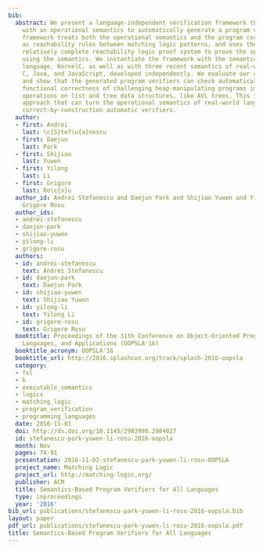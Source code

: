 ```yaml
---
bib:
  abstract: We present a language-independent verification framework that can be instantiated
    with an operational semantics to automatically generate a program verifier. The
    framework treats both the operational semantics and the program correctness specifications
    as reachability rules between matching logic patterns, and uses the sound and
    relatively complete reachability logic proof system to prove the specifications
    using the semantics. We instantiate the framework with the semantics of one academic
    language, KernelC, as well as with three recent semantics of real-world languages,
    C, Java, and JavaScript, developed independently. We evaluate our approach empirically
    and show that the generated program verifiers can check automatically the full
    functional correctness of challenging heap-manipulating programs implementing
    operations on list and tree data structures, like AVL trees. This is the first
    approach that can turn the operational semantics of real-world languages into
    correct-by-construction automatic verifiers.
  author:
  - first: Andrei
    last: \c{S}tef\u{a}nescu
  - first: Daejun
    last: Park
  - first: Shijiao
    last: Yuwen
  - first: Yilong
    last: Li
  - first: Grigore
    last: Ro\c{s}u
  author_id: Andrei Stefanescu and Daejun Park and Shijiao Yuwen and Yilong Li and
    Grigore Rosu
  author_ids:
  - andrei-stefanescu
  - daejun-park
  - shijiao-yuwen
  - yilong-li
  - grigore-rosu
  authors:
  - id: andrei-stefanescu
    text: Andrei Stefanescu
  - id: daejun-park
    text: Daejun Park
  - id: shijiao-yuwen
    text: Shijiao Yuwen
  - id: yilong-li
    text: Yilong Li
  - id: grigore-rosu
    text: Grigore Rosu
  booktitle: Proceedings of the 31th Conference on Object-Oriented Programming, Systems,
    Languages, and Applications (OOPSLA'16)
  booktitle_acronym: OOPSLA'16
  booktitle_url: http://2016.splashcon.org/track/splash-2016-oopsla
  category:
  - fsl
  - k
  - executable_semantics
  - logics
  - matching_logic
  - program_verification
  - programming_languages
  date: 2016-11-01
  doi: http://dx.doi.org/10.1145/2983990.2984027
  id: stefanescu-park-yuwen-li-rosu-2016-oopsla
  month: Nov
  pages: 74-91
  presentation: 2016-11-02-stefanescu-park-yuwen-li-rosu-OOPSLA
  project_name: Matching Logic
  project_url: http://matching-logic.org/
  publisher: ACM
  title: Semantics-Based Program Verifiers for All Languages
  type: inproceedings
  year: '2016'
bib_url: publications/stefanescu-park-yuwen-li-rosu-2016-oopsla.bib
layout: paper
pdf_url: publications/stefanescu-park-yuwen-li-rosu-2016-oopsla.pdf
title: Semantics-Based Program Verifiers for All Languages
---
```

